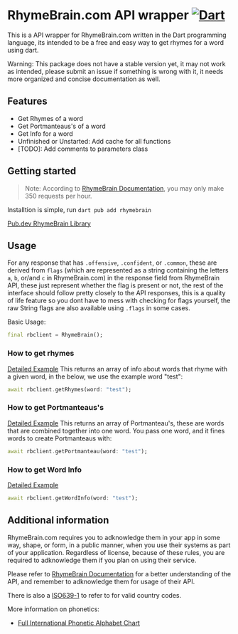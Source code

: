 # RhymeBrain.com API wrapper [![Dart](https://github.com/ibotva/rhymebrain-dart/actions/workflows/dart.yml/badge.svg)](https://github.com/ibotva/rhymebrain-dart/actions/workflows/dart.yml)
This is a API wrapper for RhymeBrain.com written in the Dart programming language, its intended to be a free and easy way to get rhymes for a word using dart. 

Warning: This package does not have a stable version yet, it may not work as intended, please submit an issue if something is wrong with it, it needs more organized and concise documentation as well.

## Features

- Get Rhymes of a word
- Get Portmanteaus's of a word
- Get Info for a word
- Unfinished or Unstarted: Add cache for all functions
- [TODO]: Add comments to parameters class

## Getting started

> Note: According to [RhymeBrain Documentation](https://rhymebrain.com/api.html), you may only make 350 requests per hour.

Installtion is simple, run `dart pub add rhymebrain`

[Pub.dev RhymeBrain Library](https://pub.dev/packages/rhymebrain)

## Usage

For any response that has `.offensive`, `.confident`, or `.common`, these are derived from `flags` (which are represented as a string containing the letters `a`, `b`, or/and `c` in RhymeBrain.com) in the response field from RhymeBrain API, these just represent whether the flag is present or not, the rest of the interface should follow pretty closely to the API responses, this is a quality of life feature so you dont have to mess with checking for flags yourself, the raw String flags are also available using `.flags` in some cases.

Basic Usage:
```dart
final rbclient = RhymeBrain();
```

### How to get rhymes
[Detailed Example](https://github.com/ibotva/rhymebrain-dart/blob/main/example/getrhymes.dart)
This returns an array of info about words that rhyme with a given word, in the below, we use the example word "test":
```dart
await rbclient.getRhymes(word: "test");
```

### How to get Portmanteaus's
[Detailed Example](https://github.com/ibotva/rhymebrain-dart/blob/main/example/getportmanteaus.dart)
This returns an array of Portmanteau's, these are words that are combined together into one word. You pass one word, and it fines words to create Portmanteaus with:
```dart
await rbclient.getPortmanteau(word: "test");
```

### How to get Word Info
[Detailed Example](https://github.com/ibotva/rhymebrain-dart/blob/main/example/getinfo.dart)
```dart
await rbclient.getWordInfo(word: "test");
```

## Additional information

RhymeBrain.com requires you to adknowledge them in your app in some way, shape, or form, in a public manner, when you use their systems as part of your application. Regardless of license, because of these rules, you are required to adknowledge them if you plan on using their service.

Please refer to [RhymeBrain Documentation](https://rhymebrain.com/api.html) for a better understanding of the API, and remember to adknowledge them for usage of their API.

There is also a [ISO639-1](https://github.com/ibotva/rhymebrain-dart/blob/main/lib/bin/iso6391.dart) to refer to for valid country codes.

More information on phonetics:
- [Full International Phonetic Alphabet Chart](https://www.internationalphoneticassociation.org/content/full-ipa-chart)
